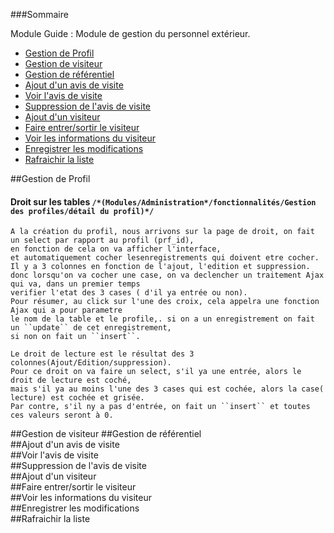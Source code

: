 ###Sommaire

Module Guide  : Module de gestion du personnel extérieur.


* [Gestion de Profil](#"profil")
* [Gestion de visiteur](#visiteur)
* [Gestion de référentiel](#référentiel)
* [Ajout d'un avis de visite](#Ajoutavis)
* [Voir l'avis de visite](#Voirl'avis)
* [Suppression de l'avis de visite](#Suppressionavis)
* [Ajout d'un visiteur](#Ajoutvisiteur)
* [Faire entrer/sortir le visiteur](#entrer/sortir)
* [Voir les informations du visiteur](#informationsvisiteur)
* [Enregistrer les modifications](#Enregistrer)
* [Rafraichir la liste](#Rafraichir)



	

##Gestion de Profil                          <a id="Profil"></a>

#### Droit sur les tables   ``/*(Modules/Administration*/fonctionnalités/Gestion des profiles/détail du profil)*/``
	A la création du profil, nous arrivons sur la page de droit, on fait un select par rapport au profil (prf_id),
	en fonction de cela on va afficher l'interface, 
	et automatiquement cocher lesenregistrements qui doivent etre cocher. 
	Il y a 3 colonnes en fonction de l'ajout, l'edition et suppression. 
	donc lorsqu'on va cocher une case, on va declencher un traitement Ajax qui va, dans un premier temps 
	verifier l'etat des 3 cases ( d'il ya entrée ou non). 
	Pour résumer, au click sur l'une des croix, cela appelra une fonction Ajax qui a pour parametre 
	le nom de la table et le profile,. si on a un enregistrement on fait un ``update`` de cet enregistrement, 
	si non on fait un ``insert``.
	
	Le droit de lecture est le résultat des 3 colonnes(Ajout/Edition/suppression).
	Pour ce droit on va faire un select, s'il ya une entrée, alors le droit de lecture est coché, 
	mais s'il ya au moins l'une des 3 cases qui est cochée, alors la case( lecture) est cochée et grisée. 
	Par contre, s'il ny a pas d'entrée, on fait un ``insert`` et toutes ces valeurs seront à 0.
	
	
	
	
	
	
	
	
##Gestion de visiteur                       <a id="visiteur"></a>
##Gestion de référentiel                  <a id="référentiel"></a> 		
##Ajout d'un avis de visite               <a id="Ajoutavis"></a> 		
##Voir l'avis de visite                       <a id="Voirl'avis"></a>	
##Suppression de l'avis de visite 	<a id="Suppressionavis"></a>		
##Ajout d'un visiteur 			<a id="Ajoutvisiteur"></a> 			
##Faire entrer/sortir le visiteur 	<a id="entrer/sortir"></a> 			
##Voir les informations du visiteur   <a id="informationsvisiteur"></a> 	
##Enregistrer les modifications 	<a id="Enregistrer"></a> 			
##Rafraichir la liste 				<a id="Rafraichir"></a> 
